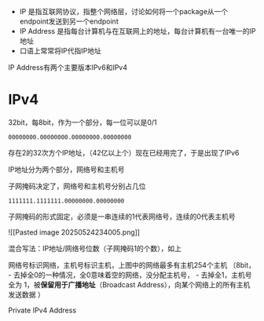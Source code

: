 
- IP 是指互联网协议，指整个网络层，讨论如何将一个package从一个endpoint发送到另一个endpoint
- IP Address 是指每台计算机与在互联网上的地址，每台计算机有一台唯一的IP地址
- 口语上常常将IP代指IP地址

IP Address有两个主要版本IPv6和IPv4

# IPv4

32bit，每8bit，作为一个部分，每一位可以是0/1

`00000000.00000000.00000000.00000000`

存在2的32次方个IP地址，（42亿以上个）现在已经用完了，于是出现了IPv6

IP地址分为两个部分，网络号和主机号

子网掩码决定了，网络号和主机号分别占几位

`1111111.1111111.00000000.00000000`

子网掩码的形式固定，必须是一串连续的1代表网络号，连续的0代表主机号

![[Pasted image 20250524234005.png]]

混合写法：IP地址/网络号位数（子网掩码1的个数），如上

网络号标识网络，主机号标识主机，上图中的网络最多有主机254个主机
（8bit，
	- 去掉全0的一种情况，全0意味着空的网络，没分配主机号，
	- 去掉全1，主机号全为 1，被**保留用于广播地址**（Broadcast Address），向某个网络上的所有主机发送数据
    ）

Private IPv4 Address


